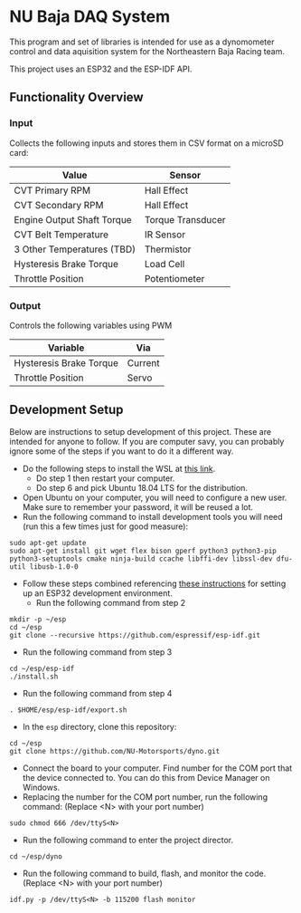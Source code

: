 # NU Baja DAQ System

This program and set of libraries is intended for use as a dynomometer control and data aquisition system for the Northeastern Baja Racing team.

This project uses an ESP32 and the ESP-IDF API.

## Functionality Overview

### Input

Collects the following inputs and stores them in CSV format on a microSD card:

Value | Sensor
--- | ---
CVT Primary RPM | Hall Effect
CVT Secondary RPM | Hall Effect
Engine Output Shaft Torque | Torque Transducer
CVT Belt Temperature | IR Sensor
3 Other Temperatures (TBD) | Thermistor
Hysteresis Brake Torque | Load Cell
Throttle Position | Potentiometer

### Output

Controls the following variables using PWM

Variable | Via
--- | ---
Hysteresis Brake Torque | Current
Throttle Position | Servo

## Development Setup

Below are instructions to setup development of this project. These are intended for anyone to follow. If you are computer savy, you can probably ignore some of the steps if you want to do it a different way.
* Do the following steps to install the WSL at [this link](https://docs.microsoft.com/en-us/windows/wsl/install-win10).
  * Do step 1 then restart your computer.
  * Do step 6 and pick Ubuntu 18.04 LTS for the distribution.
* Open Ubuntu on your computer, you will need to configure a new user. Make sure to remember your password, it will be reused a lot.
* Run the following command to install development tools you will need (run this a few times just for good measure):
```console
sudo apt-get update
sudo apt-get install git wget flex bison gperf python3 python3-pip python3-setuptools cmake ninja-build ccache libffi-dev libssl-dev dfu-util libusb-1.0-0
```
* Follow these steps combined referencing [these instructions](https://docs.espressif.com/projects/esp-idf/en/latest/get-started/) for setting up an ESP32 development environment.
  * Run the following command from step 2
```console
mkdir -p ~/esp
cd ~/esp
git clone --recursive https://github.com/espressif/esp-idf.git
```
  * Run the following command from step 3
```console
cd ~/esp/esp-idf
./install.sh
```
  * Run the following command from step 4
```console
. $HOME/esp/esp-idf/export.sh
```
* In the `esp` directory, clone this repository:
```console
cd ~/esp
git clone https://github.com/NU-Motorsports/dyno.git
```
* Connect the board to your computer. Find number for the COM port that the device connected to. You can do this from Device Manager on Windows.
* Replacing the number for the COM port number, run the following command: (Replace \<N\> with your port number)
```console
sudo chmod 666 /dev/ttyS<N>
```
* Run the following command to enter the project director.
```console
cd ~/esp/dyno
```
* Run the following command to build, flash, and monitor the code. (Replace \<N\> with your port number)
```console
idf.py -p /dev/ttyS<N> -b 115200 flash monitor
```
